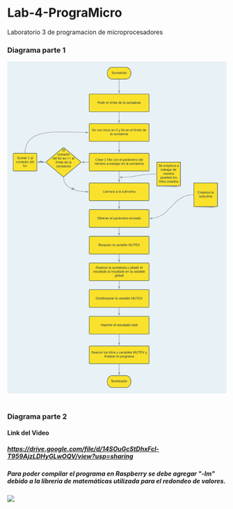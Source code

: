 # Lab-4-PrograMicro
Laboratorio 3 de programacion de microprocesadores
### Diagrama parte 1
<img src="https://github.com/angelcast2002/Lab-4-PrograMicro/blob/main/Parte1%20-%20B/Copia%20de%20LAB4-MicroProcesadores-Parte1.png">
<br />
<br />

### Diagrama parte 2 
#### Link del Video
##### https://drive.google.com/file/d/14SOuGcStDhxFcl-T959AjzLDHyGLwOQV/view?usp=sharing
##### Para poder compilar el programa en Raspberry se debe agregar "-lm" debido a la libreria de matemáticas utilizada para el redondeo de valores.
<img src="https://github.com/angelcast2002/Lab-4-PrograMicro/blob/main/Parte2/Programaci%C3%B3n-Microprocesadores-Laboratorio-4-Parte-2.png">
